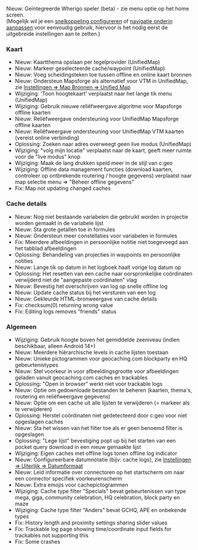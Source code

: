 Nieuw: Geïntegreerde Wherigo speler (beta) - zie menu optie op het home screen.<br> (Mogelijk wil je een [snelkoppeling configureren](cgeo-setting://quicklaunchitems_sorted) of [navigatie onderin aanpassen](cgeo-setting://custombnitem) voor eenvoudig gebruik, hiervoor is het nodig eerst de uitgebreide instellingen aan te zetten.)

### Kaart
- Nieuw: Kaartthema opslaan per tegelprovider (UnifiedMap)
- Nieuw: Markeer geselecteerde cache/waypoint (UnifiedMap)
- Nieuw: Voeg scheidingsteken toe tussen offline en online kaart bronnen
- Nieuw: Ondersteun Mapsforge als alternatief voor VTM in UnifiedMap, zie [Instellingen => Map Bronnen => Unified Map](cgeo-setting://useMapsforgeInUnifiedMap)
- Wijziging: 'Toon hoogtekaart' verplaatst naar het lange tik menu (UnifiedMap)
- Wijziging: Gebruik nieuwe reliëfweergave algoritme voor Mapsforge offline kaarten
- Nieuw: Reliëfweergave ondersteuning voor UnifiedMap Mapsforge offline kaarten
- Nieuw: Reliëfweergave ondersteuning voor UnifiedMap VTM kaarten (vereist online verbinding)
- Oplossing: Zoeken naar adres overweegt geen live modus (UnifiedMap)
- Wijziging: "volg mijn locatie" verplaatst naar de kaart, geeft meer ruimte voor de "live modus" knop
- Wijziging: Maak de lang drukken speld meer in de stijl van c:geo
- Wijziging: Offline data management functies (download kaarten, controleer op ontbrekende routering / hoogte gegevens) verplaatst naar map selectie menu => "Beheer offline gegevens"
- Fix: Map not updating changed caches

### Cache details
- Nieuw: Nog niet bestaande variabelen die gebruikt worden in projectie worden gemaakt in de variabele lijst
- Nieuw: Sta grote getallen toe in formules
- Nieuw: Ondersteun meer constellaties voor variabelen in formules
- Fix: Meerdere afbeeldingen in persoonlijke notitie niet toegevoegd aan het tabblad afbeeldingen
- Oplossing: Behandeling van projecties in waypoints en persoonlijke notities
- Nieuw: Lange tik op datum in het logboek haalt vorige log datum op
- Oplossing: Het resetten van een cache naar oorspronkelijke coördinaten verwijderd niet de "aangepaste coördinaten" vlag
- Nieuw: Bevestig het overschrijven van log op snelle offline log
- Nieuw: Update cache status bij het versturen van een log
- Nieuw: Gekleurde HTML-bronweergave van cache details
- Fix: checksum(0) returning wrong value
- Fix: Editing logs removes "friends" status

### Algemeen
- Wijziging: Gebruik hoogte boven het gemiddelde zeeniveau (indien beschikbaar, alleen Android 14+)
- Nieuw: Meerdere hiërarchische levels in cache lijsten toestaan
- Nieuw: Unieke pictogrammen voor geocaching.com blockparty en HQ gebeurtenistypes
- Nieuw: Stel voorkeur in voor afbeeldingsgrootte voor afbeeldingen geladen vanuit geocaching.com caches en trackables
- Oplossing: "Open in browser" werkt niet voor trackable logs
- Nieuw: Optie om gedownloade bestanden te beheren (kaarten, thema's, routering en reliëfweergave gegevens)
- Nieuw: Optie om een cache uit alle lijsten te verwijderen (= markeer als te verwijderen)
- Oplossing: Herstel coördinaten niet gedetecteerd door c:geo voor niet opgeslagen caches
- Nieuw: Sta het wissen van het filter toe als er geen benoemd filter is opgeslagen
- Oplossing: "Lege lijst" bevestiging popt up bij het starten van een pocket query download in een nieuw gemaakte lijst
- Wijziging: Eigen caches met offline logs tonen offline log indicator
- Nieuw: Configureerbare datumnotatie (bijv: cache logs), zie [Instellingen => Uiterlijk => Datumformaat](cgeo-settings://short_date_format)
- Nieuw: Leid informatie over connectoren op het startscherm om naar een connector specifiek voorkeurenscherm
- Nieuw: Extra emojis voor cachepictogrammen
- Wijziging: Cache type filter "Specials" bevat gebeurtenissen van type mega, giga, community celebration, HQ celebration, block party en maze
- Wijziging: Cache type filter "Anders" bevat GCHQ, APE en onbekende types
- Fix: History length and proximity settings sharing slider values
- Fix: Trackable log page showing time/coordinate input fields for trackables not supporting this
- Fix: Some crashes
